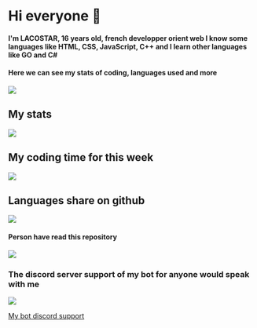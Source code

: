 # Hi everyone 👋
#### I'm LACOSTAR, 16 years old, french developper orient web I know some languages like HTML, CSS, JavaScript, C++ and I learn other languages like GO and C#
#### Here we can see my stats of coding, languages used and more
<!--
**LACOSTAR91/LACOSTAR91** is a ✨ _special_ ✨ repository because its `README.md` (this file) appears on your GitHub profile.

Here are some ideas to get you started:

- 🔭 I’m currently working on ...
- 🌱 I’m currently learning ...
- 👯 I’m looking to collaborate on ...
- 🤔 I’m looking for help with ...
- 💬 Ask me about ...
- 📫 How to reach me: ...
- 😄 Pronouns: ...
- ⚡ Fun fact: ...
-->
<a href="https://discords.com/bio/p/LACOSTAR91" target="_blank">
  <img align="center" src="https://discord.c99.nl/widget/theme-4/507329636305207308.png"/>
</a>

## My stats

<a href="https://github.com/LACOSTAR91" target="_blank">
  <img align="center" src="https://github-readme-stats.vercel.app/api?username=LACOSTAR91&count_private=true&show_icons=true&theme=radical&lang=FR&bg_color=000000"/>
</a>

## My coding time for this week

<a href="https://discords.com/bio/p/LACOSTAR91" target="_blank">
  <img align="center" src="https://github-readme-stats.vercel.app/api/wakatime?username=LACOSTAR91&theme=radical&bg_color=000000&text_color=ffffff"/>
</a>

## Languages share on github

<a href="https://discords.com/bio/p/LACOSTAR91" target="_blank">
  <img align="center" src="https://github-readme-stats.vercel.app/api/top-langs/?username=LACOSTAR91&lang=FR&theme=radical&bg_color=000000"/>
</a>

#### Person have read this repository
<a href="https://discords.com/bio/p/LACOSTAR91" target="_blank">
  <img align="center" src="http://estruyf-github.azurewebsites.net/api/VisitorHit?user=LACOSTAR91&repo=LACOSTAR91&countColorcountColor&countColor=%FFFFFF"/>
</a>

### The discord server support of my bot for anyone would speak with me
<a href="https://discord.gg/aasK88k" target="_blank">
  <img align="center" src="https://discord.com/api/guilds/719575631507226745/widget.png"/>
</a>
<a href="https://discord.gg/aasK88k" target="_blank">
  <p>My bot discord support</p>
</a>
